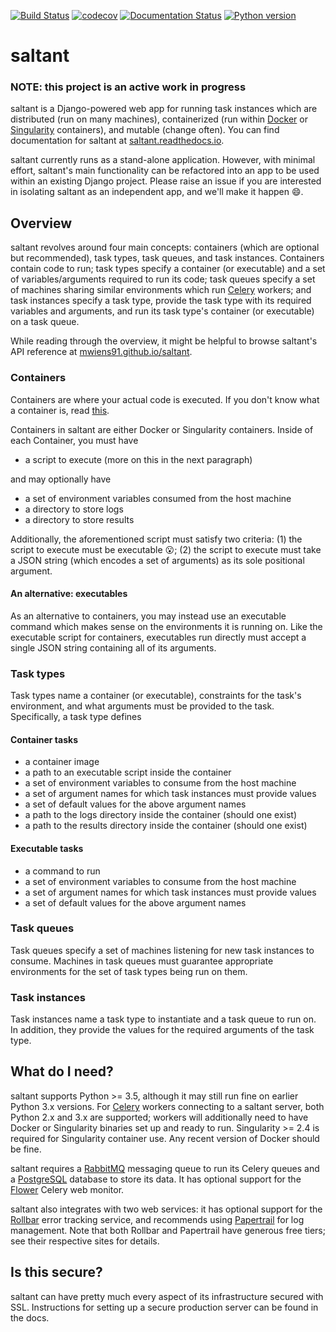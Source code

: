 [![Build Status](https://travis-ci.com/mwiens91/saltant.svg?branch=master)](https://travis-ci.com/mwiens91/saltant)
[![codecov](https://codecov.io/gh/mwiens91/saltant/branch/master/graph/badge.svg)](https://codecov.io/gh/mwiens91/saltant)
[![Documentation Status](https://readthedocs.org/projects/saltant/badge/?version=latest)](https://saltant.readthedocs.io/en/latest/?badge=latest)
[![Python version](https://img.shields.io/badge/python-3.5%20|%203.6%20|%203.7-blue.svg)](https://github.com/mwiens91/saltant)

# saltant

### NOTE: this project is an active work in progress

saltant is a Django-powered web app for running task instances which are
distributed (run on many machines), containerized (run within
[Docker](https://www.docker.com/) or
[Singularity](https://www.sylabs.io/) containers), and mutable (change
often). You can find documentation for saltant at
[saltant.readthedocs.io](https://saltant.readthedocs.io/en/latest/).

saltant currently runs as a stand-alone application. However, with
minimal effort, saltant's main functionality can be refactored into an
app to be used within an existing Django project. Please raise an issue
if you are interested in isolating saltant as an independent app, and
we'll make it happen :smile:.

## Overview

saltant revolves around four main concepts: containers (which are
optional but recommended), task types, task queues, and task instances.
Containers contain code to run; task types specify a container (or
executable) and a set of variables/arguments required to run its code;
task queues specify a set of machines sharing similar environments which
run [Celery](https://github.com/celery/celery) workers; and task
instances specify a task type, provide the task type with its required
variables and arguments, and run its task type's container (or
executable) on a task queue.

While reading through the overview, it might be helpful to browse
saltant's API reference at
[mwiens91.github.io/saltant](https://mwiens91.github.io/saltant/).

### Containers

Containers are where your actual code is executed. If you don't know
what a container is, read [this](https://www.docker.com/what-container).

Containers in saltant are either Docker or Singularity containers.
Inside of each Container, you must have

+ a script to execute (more on this in the next paragraph)

and may optionally have

+ a set of environment variables consumed from the host machine
+ a directory to store logs
+ a directory to store results

Additionally, the aforementioned script must satisfy two criteria: (1)
the script to execute must be executable :open_mouth:; (2) the script to
execute must take a JSON string (which encodes a set of arguments) as
its sole positional argument.

#### An alternative: executables

As an alternative to containers, you may instead use an executable
command which makes sense on the environments it is running on. Like the
executable script for containers, executables run directly must accept a
single JSON string containing all of its arguments.

### Task types

Task types name a container (or executable), constraints for the task's
environment, and what arguments must be provided to the task.
Specifically, a task type defines

#### Container tasks

+ a container image
+ a path to an executable script inside the container
+ a set of environment variables to consume from the host machine
+ a set of argument names for which task instances must provide values
+ a set of default values for the above argument names
+ a path to the logs directory inside the container (should one exist)
+ a path to the results directory inside the container (should one exist)

#### Executable tasks

+ a command to run
+ a set of environment variables to consume from the host machine
+ a set of argument names for which task instances must provide values
+ a set of default values for the above argument names

### Task queues

Task queues specify a set of machines listening for new task instances
to consume. Machines in task queues must guarantee appropriate
environments for the set of task types being run on them.

### Task instances

Task instances name a task type to instantiate and a task queue to run
on. In addition, they provide the values for the required arguments of
the task type.

## What do I need?

saltant supports Python >= 3.5, although it may still run fine on
earlier Python 3.x versions. For
[Celery](https://github.com/celery/celery) workers connecting to a
saltant server, both Python 2.x and 3.x are supported; workers will
additionally need to have Docker or Singularity binaries set up and
ready to run. Singularity >= 2.4 is required for Singularity container
use. Any recent version of Docker should be fine.

saltant requires a [RabbitMQ](https://www.rabbitmq.com/) messaging queue
to run its Celery queues and a [PostgreSQL](https://www.postgresql.org/)
database to store its data. It has optional support for the
[Flower](https://github.com/mher/flower) Celery web monitor.

saltant also integrates with two web services: it has optional support
for the [Rollbar](https://rollbar.com/) error tracking service, and
recommends using [Papertrail](https://paptertrailapp.com/) for log
management. Note that both Rollbar and Papertrail have generous free
tiers; see their respective sites for details.

## Is this secure?

saltant can have pretty much every aspect of its infrastructure secured
with SSL. Instructions for setting up a secure production server can be
found in the docs.
